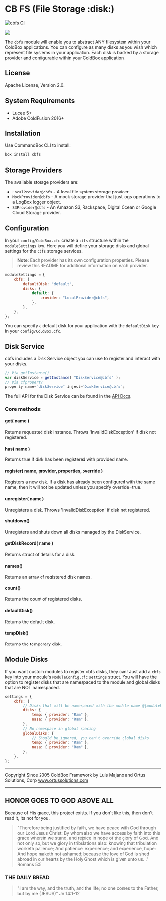 # CB FS (File Storage :disk:)

[![cbfs CI](https://github.com/coldbox-modules/cbfs/actions/workflows/ci.yml/badge.svg)](https://github.com/coldbox-modules/cbfs/actions/workflows/ci.yml)

<img src="https://forgebox.io/api/v1/entry/cbfs/badges/version" />

The `cbfs` module will enable you to abstract ANY filesystem within your ColdBox applications. You can configure as many disks as you wish which represent file systems in your application. Each disk is backed by a storage provider and configurable within your ColdBox application.

## License

Apache License, Version 2.0.

## System Requirements

-   Lucee 5+
-   Adobe ColdFusion 2016+

## Installation

Use CommandBox CLI to install:

```bash
box install cbfs
```

## Storage Providers

The available storage providers are:

-   `LocalProvider@cbfs` - A local file system storage provider.
-   `MockProvider@cbfs` - A mock storage provider that just logs operations to a LogBox logger object.
-   `S3Provider@cbfs` - An Amazon S3, Rackspace, Digital Ocean or Google Cloud Storage provider.

## Configuration

In your `config/ColdBox.cfc` create a `cbfs` structure within the `moduleSettings` key. Here you will define your storage disks and global settings for the `cbfs` storage services.

> **Note**: Each provider has its own configuration properties. Please review this README for additional information on each provider.

```js
moduleSettings = {
	cbfs: {
		defaultDisk: "default",
		disks: {
			default: {
				provider: "LocalProvider@cbfs",
			},
		},
	},
};
```

You can specify a default disk for your application with the `defaultDisk` key in your `config/ColdBox.cfc`.

## Disk Service

cbfs includes a Disk Service object you can use to register and interact with your disks.

```js
// Via getInstance()
var diskService = getInstance( "DiskService@cbfs" );
// Via cfproperty
property name="diskService" inject="DiskService@cbfs";
```

The full API for the Disk Service can be found in the [API Docs](https://apidocs.ortussolutions.com/#/coldbox-modules/cbfs/).

### Core methods:

#### get( name )

Returns requested disk instance. Throws 'InvalidDiskException' if disk not registered.

#### has( name )

Returns true if disk has been registered with provided name.

#### register( name, provider, properties, override )

Registers a new disk. If a disk has already been configured with the same name, then it will not be updated unless you specify override=true.

#### unregister( name )

Unregisters a disk. Throws 'InvalidDiskException' if disk not registered.

#### shutdown()

Unregisters and shuts down all disks managed by the DiskService.

#### getDiskRecord( name )

Returns struct of details for a disk.

#### names()

Returns an array of registered disk names.

#### count()

Returns the count of registered disks.

#### defaultDisk()

Returns the default disk.

#### tempDisk()

Returns the temporary disk.

## Module Disks

If you want custom modules to register cbfs disks, they can! Just add a `cbfs` key into your module's `ModuleConfig.cfc` `settings` struct. You will have the option to register disks that are namespaced to the module and global disks that are NOT namespaced.

```js
settings = {
	cbfs: {
		// Disks that will be namespaced with the module name @{moduleName}
		disks: {
			temp: { provider: "Ram" },
			nasa: { provider: "Ram" },
		},
		// No namespace in global spacing
		globalDisks: {
			// Should be ignored, you can't override global disks
			temp: { provider: "Ram" },
			nasa: { provider: "Ram" },
		},
	},
};
```

---

Copyright Since 2005 ColdBox Framework by Luis Majano and Ortus Solutions, Corp
www.ortussolutions.com

---

## HONOR GOES TO GOD ABOVE ALL

Because of His grace, this project exists. If you don't like this, then don't read it, its not for you.

> "Therefore being justified by faith, we have peace with God through our Lord Jesus Christ:
> By whom also we have access by faith into this grace wherein we stand, and rejoice in hope of the glory of God.
> And not only so, but we glory in tribulations also: knowing that tribulation worketh patience;
> And patience, experience; and experience, hope:
> And hope maketh not ashamed; because the love of God is shed abroad in our hearts by the
> Holy Ghost which is given unto us. ." Romans 5:5

### THE DAILY BREAD

> "I am the way, and the truth, and the life; no one comes to the Father, but by me (JESUS)" Jn 14:1-12
